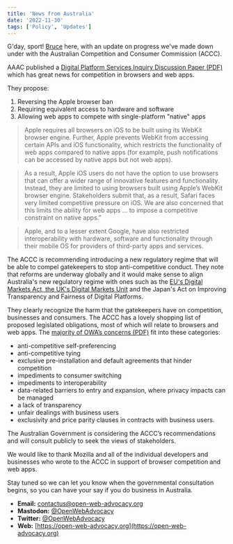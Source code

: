```yaml
---
title: 'News from Australia'
date: '2022-11-30'
tags: ['Policy', 'Updates']
---
```


G'day, sport! [Bruce](https://brucelawson.co.uk) here, with an update on progress we've made down under with the Australian Competition and Consumer Commission (ACCC).

AAAC published a [Digital Platform Services Inquiry Discussion Paper (PDF)](https://www.accc.gov.au/system/files/Digital%20platform%20services%20inquiry.pdf)  which has great news for competition in browsers and web apps.

They propose:

1. Reversing the Apple browser ban
2. Requiring equivalent access to hardware and software
3. Allowing web apps to compete with single-platform "native" apps

> Apple requires all browsers on iOS to be built using its WebKit browser engine. Further, Apple prevents WebKit from accessing certain APIs and iOS functionality, which restricts the functionality of web apps compared to native apps (for example, push notifications can be accessed by native apps but not web apps).

> As a result, Apple iOS users do not have the option to use browsers that can offer a wider range of innovative features and functionality. Instead, they are limited to using browsers built using Apple’s WebKit browser engine. Stakeholders submit that, as a result, Safari faces very limited competitive pressure on iOS. We are also concerned that this limits the ability for web apps … to impose a competitive constraint on native apps.”

> Apple, and to a lesser extent Google, have also restricted interoperability with hardware, software and functionality through their mobile OS for providers of third-party apps and services.

The ACCC is recommending introducing a new regulatory regime that will be able to compel gatekeepers to stop anti-competitive conduct. They note that reforms are underway globally and it would make sense to align Australia's new regulatory regime with ones such as the [EU's Digital Markets Act, the UK's Digital Markets Unit](/blog/cma-dma-nov-22/) and the Japan's Act on Improving Transparency and Fairness of Digital Platforms.

They clearly recognize the harm that the gatekeepers have on competition, businesses and consumers. The ACCC has a lovely shopping list of proposed legislated obligations, most of which will relate to browsers and web apps. The [majority of OWA’s concerns (PDF)](https://www.accc.gov.au/system/files/DPB%20-%20DPSI%20-%20September%202022%20report%20-%20Submission%20-%20Open%20Web%20Advocacy%20-%20Public%20(1).pdf) fit into these categories:	

- anti-competitive self-preferencing 
- anti-competitive tying 
- exclusive pre-installation and default agreements that hinder competition 
- impediments to consumer switching 
- impediments to interoperability 
- data-related barriers to entry and expansion, where privacy impacts can be managed 
- a lack of transparency 
- unfair dealings with business users
-  exclusivity and price parity clauses in contracts with business users. 

The Australian Government is considering the ACCC’s recommendations and will consult publicly to seek the views of stakeholders.

We would like to thank Mozilla and all of the individual developers and businesses who wrote to the ACCC in support of browser competition and web apps. 

Stay tuned so we can let you know when the governmental consultation begins, so you can have your say if you do business in Australia.

- **Email:**        [contactus@open-web-advocacy.org](mailto:contactus@open-web-advocacy.org)
- **Mastodon:**      [@OpenWebAdvocacy](https://mastodon.social/@owa)
- **Twitter:**      [@OpenWebAdvocacy](https://twitter.com/OpenWebAdvocacy)
- **Web:**         [https://open-web-advocacy.org](https://open-web-advocacy.org)
